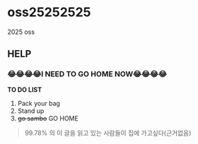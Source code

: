 # oss25252525
2025 oss

## HELP
### 😂😂😂😂I NEED TO GO HOME NOW😂😂😂😂

**TO DO LIST**
1. Pack your bag
2. Stand up
3. ~~go sambo~~ GO HOME

> 99.78% 의 이 글을 읽고 있는 사람들이 집에 가고싶다(근거없음)
